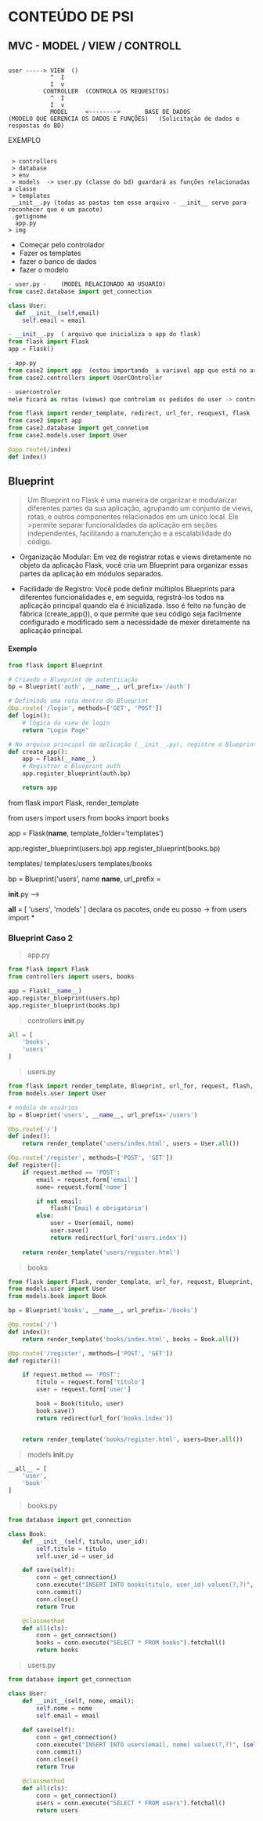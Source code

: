 

# CONTEÚDO DE PSI

## MVC - MODEL / VIEW / CONTROLL

```

user -----> VIEW  ()
            ^  I
            I  v
          CONTROLLER  (CONTROLA OS REQUESITOS)
            ^  I
            I  v
            MODEL     <-------->       BASE DE DADOS
(MODELO QUE GERENCIA OS DADOS E FUNÇÕES)   (Solicitação de dados e respostas do BD)
```


EXEMPLO
```

 > controllers
 > database
 > env
 > models  -> user.py (classe do bd) guardará as funções relacionadas a classe
 > templates
 __init__.py (todas as pastas tem esse arquivo - __init__ serve para reconhecer que é um pacote)
 .getignome
  app.py
> img

```
- Começar pelo controlador
- Fazer os templates
- fazer o banco de dados
- fazer o modelo
  



```python
- user.py -    (MODEL RELACIONADO AO USUARIO)
from case2.database import get_connection

class User:
  def __init__(self,email)
    self.email = email

```

```python
- __init__.py  ( arquivo que inicializa o app do flask)
from flask import Flask
app = Flask()
```
```python
- app.py
from case2 import app  (estou importando  a variavel app que está no arquivo __init__)
from case2.controllers import UserCOntroller
```

```python
- usercontroler
nele ficará as rotas (views) que controlam os pedidos do user -> controla o que a camada de modelo irá fazer por meio das funções e classes

from flask import render_template, redirect, url_for, reuquest, flask
from case2 import app
from case2.database import get_connetiom
from case2.models.user import User

@app.route(/index)
def index()

```


## Blueprint

> Um Blueprint no Flask é uma maneira de organizar e modularizar diferentes partes da sua aplicação, agrupando um conjunto de views, rotas, e outros componentes relacionados em um único local. Ele  >permite separar funcionalidades da aplicação em seções independentes, facilitando a manutenção e a escalabilidade do código.


- Organização Modular: Em vez de registrar rotas e views diretamente no objeto da aplicação Flask, você cria um Blueprint para organizar essas partes da aplicação em módulos separados. 

- Facilidade de Registro: Você pode definir múltiplos Blueprints para diferentes funcionalidades e, em seguida, registrá-los todos na aplicação principal quando ela é inicializada. Isso é feito na função de fábrica (create_app()), o que permite que seu código seja facilmente configurado e modificado sem a necessidade de mexer diretamente na aplicação principal.


#### Exemplo

```python
from flask import Blueprint

# Criando o Blueprint de autenticação
bp = Blueprint('auth', __name__, url_prefix='/auth')

# Definindo uma rota dentro do Blueprint
@bp.route('/login', methods=['GET', 'POST'])
def login():
    # lógica da view de login
    return "Login Page"

# No arquivo principal da aplicação (__init__.py), registre o Blueprint
def create_app():
    app = Flask(__name__)
    # Registrar o Blueprint auth
    app.register_blueprint(auth.bp)

    return app


```


from flask import Flask, render_template

from users import users
from books import books

app = Flask(__name__, template_folder='templates')

app.register_blueprint(users.bp)
app.register_blueprint(books.bp)



templates/
templates/users
templates/books


bp = Blueprint('users', name __name__, url_prefix =


__init__.py --> 

__all__ = [
'users',
'models'
]
declara os pacotes, onde eu posso -> from users import *


### Blueprint Caso 2

> app.py
```python
from flask import Flask
from controllers import users, books

app = Flask(__name__)
app.register_blueprint(users.bp)
app.register_blueprint(books.bp)
```
> controllers
> __init__.py
```python
all = [
    'books',
    'users'
]
```
> users.py
```python
from flask import render_template, Blueprint, url_for, request, flash, redirect
from models.user import User

# módulo de usuários
bp = Blueprint('users', __name__, url_prefix='/users')

@bp.route('/')
def index():
    return render_template('users/index.html', users = User.all())

@bp.route('/register', methods=['POST', 'GET'])
def register():
    if request.method == 'POST':
        email = request.form['email']
        nome= request.form['nome']

        if not email:
            flash('Email é obrigatório')
        else:
            user = User(email, nome)
            user.save()
            return redirect(url_for('users.index'))
    
    return render_template('users/register.html')
```
> books

```python
from flask import Flask, render_template, url_for, request, Blueprint, redirect
from models.user import User
from models.book import Book

bp = Blueprint('books', __name__, url_prefix='/books')

@bp.route('/')
def index():
    return render_template('books/index.html', books = Book.all())

@bp.route('/register', methods=['POST', 'GET'])
def register():

    if request.method == 'POST':
        titulo = request.form['titulo']
        user = request.form['user']

        book = Book(titulo, user)
        book.save()
        return redirect(url_for('books.index'))


    return render_template('books/register.html', users=User.all())

```

> models
>__init__.py
```python
__all__ = [
    'user',
    'book'
]
```
> books.py

```python
from database import get_connection

class Book:
    def __init__(self, titulo, user_id):
        self.titulo = titulo
        self.user_id = user_id

    def save(self):
        conn = get_connection()
        conn.execute("INSERT INTO books(titulo, user_id) values(?,?)", (self.titulo, self.user_id))
        conn.commit()
        conn.close()
        return True

    @classmethod
    def all(cls):
        conn = get_connection()
        books = conn.execute("SELECT * FROM books").fetchall()
        return books
```
> users.py
```python
from database import get_connection

class User:
    def __init__(self, nome, email):
        self.nome = nome
        self.email = email
        
    def save(self):
        conn = get_connection()
        conn.execute("INSERT INTO users(email, nome) values(?,?)", (self.email, self.nome))
        conn.commit()
        conn.close()
        return True
    
    @classmethod
    def all(cls):
        conn = get_connection()
        users = conn.execute("SELECT * FROM users").fetchall()
        return users

```
